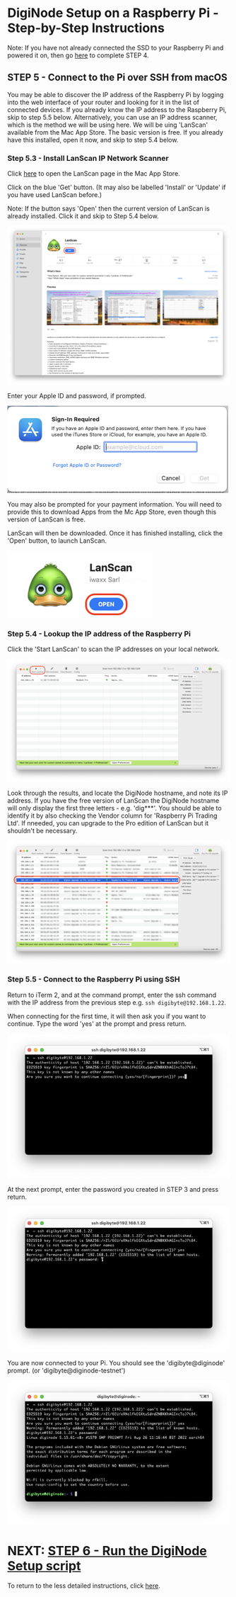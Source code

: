 # DigiNode Setup on a Raspberry Pi - Step-by-Step Instructions

Note: If you have not already connected the SSD to your Raspberry Pi and powered it on, then go [here](/docs/rpi_setup_step4_boot_pi.md) to complete STEP 4.

## STEP 5 - Connect to the Pi over SSH from macOS

You may be able to discover the IP address of the Raspberry Pi by logging into the web interface of your router and looking for it in the list of connected devices. If you already know the IP address to the Raspberry Pi, skip to step 5.5 below. Alternatively, you can use an IP address scanner, which is the method we will be using here. We will be uing 'LanScan' available from the Mac App Store. The basic version is free. If you already have this installed, open it now, and skip to step 5.4 below. 

### Step 5.3 - Install LanScan IP Network Scanner

Click [here](https://apps.apple.com/gb/app/lanscan/id472226235?mt=12) to open the LanScan page in the Mac App Store.

Click on the blue 'Get' button. (It may also be labelled 'Install' or 'Update' if you have used LanScan before.)

Note: If the button says 'Open' then the current version of LanScan is already installed. Click it and skip to Step 5.4 below.

![Install LanScan](/images/macos_setup_5_3a.png)

Enter your Apple ID and password, if prompted.

![Enter Apple ID and password](/images/macos_setup_5_3b.png)

You may also be prompted for your payment information. You will need to provide this to download Apps from the Mc App Store, even though this version of LanScan is free.

LanScan will then be downloaded. Once it has finished installing, click the 'Open' button, to launch LanScan.

![Open LanScan](/images/macos_setup_5_3c.png)

### Step 5.4 - Lookup  the IP address of the Raspberry Pi

Click the 'Start LanScan' to scan the IP addresses on your local network.

![Start Scan in LanScan](/images/macos_setup_5_4a.png)

Look through the results, and locate the DigiNode hostname, and note its IP address. If you have the free version of LanScan the DigiNode hostname will only display the first three letters - e.g. 'dig***'. You should be able to identify it by also checking the Vendor column for 'Raspberry Pi Trading Ltd'. If nneeded, you can upgrade to the Pro edition of LanScan but it shouldn't be necessary.

![Scan Completed in Angry IP Scanner](/images/macos_setup_5_4b.png)

### Step 5.5 - Connect to the Raspberry Pi using SSH

Return to iTerm 2, and at the command prompt, enter the ssh command with the IP address from the previous step e.g. ```ssh digibyte@192.168.1.22```.

When connecting for the first time, it will then ask you if you want to continue. Type the word 'yes' at the prompt and press return.

![SSH to DigiNode](/images/macos_setup_5_5a.png)

At the next prompt, enter the password you created in STEP 3 and press return.

![SSH to DigiNode](/images/macos_setup_5_5b.png)

You are now connected to your Pi. You should see the 'digibyte@diginode' prompt. (or 'digibyte@diginode-testnet')

![SSH to DigiNode](/images/macos_setup_5_5c.png)


# NEXT: [STEP 6 - Run the DigiNode Setup script](/docs/rpi_setup_step6_run_diginode_setup.md)

To return to the less detailed instructions, click [here](/docs/rpi_setup.md).